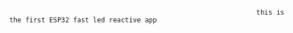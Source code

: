                                                                   this is the first ESP32 fast led reactive app                                                                                                                                                                                                                                                                                                                                                                                                                                                                                                                                                                                                               